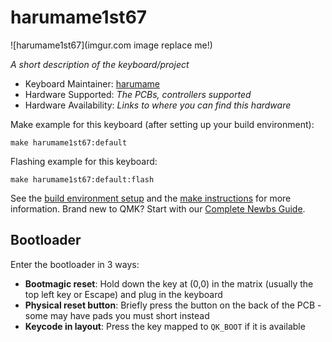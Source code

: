 # harumame1st67

![harumame1st67](imgur.com image replace me!)

*A short description of the keyboard/project*

* Keyboard Maintainer: [harumame](https://github.com/harumame)
* Hardware Supported: *The PCBs, controllers supported*
* Hardware Availability: *Links to where you can find this hardware*

Make example for this keyboard (after setting up your build environment):

    make harumame1st67:default

Flashing example for this keyboard:

    make harumame1st67:default:flash

See the [build environment setup](https://docs.qmk.fm/#/getting_started_build_tools) and the [make instructions](https://docs.qmk.fm/#/getting_started_make_guide) for more information. Brand new to QMK? Start with our [Complete Newbs Guide](https://docs.qmk.fm/#/newbs).

## Bootloader

Enter the bootloader in 3 ways:

* **Bootmagic reset**: Hold down the key at (0,0) in the matrix (usually the top left key or Escape) and plug in the keyboard
* **Physical reset button**: Briefly press the button on the back of the PCB - some may have pads you must short instead
* **Keycode in layout**: Press the key mapped to `QK_BOOT` if it is available

